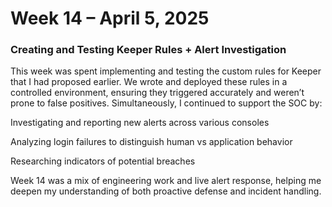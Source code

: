 # Week 14 – April 5, 2025
### Creating and Testing Keeper Rules + Alert Investigation

This week was spent implementing and testing the custom rules for Keeper that I had proposed earlier. We wrote and deployed these rules in a controlled environment, ensuring they triggered accurately and weren’t prone to false positives. Simultaneously, I continued to support the SOC by:

Investigating and reporting new alerts across various consoles

Analyzing login failures to distinguish human vs application behavior

Researching indicators of potential breaches

Week 14 was a mix of engineering work and live alert response, helping me deepen my understanding of both proactive defense and incident handling.

